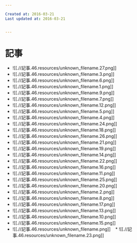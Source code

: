 ```yaml
---

Created at: 2016-03-21
Last updated at: 2016-03-21


---
```


# 記事


* ![[.//記事.46.resources/unknown_filename.27.png]]
* ![[.//記事.46.resources/unknown_filename.3.png]]
* ![[.//記事.46.resources/unknown_filename.6.png]]
* ![[.//記事.46.resources/unknown_filename.1.png]]
* ![[.//記事.46.resources/unknown_filename.9.png]]
* ![[.//記事.46.resources/unknown_filename.7.png]]
* ![[.//記事.46.resources/unknown_filename.12.png]]
* ![[.//記事.46.resources/unknown_filename.5.png]]
* ![[.//記事.46.resources/unknown_filename.4.png]]
* ![[.//記事.46.resources/unknown_filename.24.png]]
* ![[.//記事.46.resources/unknown_filename.18.png]]
* ![[.//記事.46.resources/unknown_filename.26.png]]
* ![[.//記事.46.resources/unknown_filename.21.png]]
* ![[.//記事.46.resources/unknown_filename.19.png]]
* ![[.//記事.46.resources/unknown_filename.14.png]]
* ![[.//記事.46.resources/unknown_filename.22.png]]
* ![[.//記事.46.resources/unknown_filename.16.png]]
* ![[.//記事.46.resources/unknown_filename.11.png]]
* ![[.//記事.46.resources/unknown_filename.25.png]]
* ![[.//記事.46.resources/unknown_filename.20.png]]
* ![[.//記事.46.resources/unknown_filename.2.png]]
* ![[.//記事.46.resources/unknown_filename.8.png]]
* ![[.//記事.46.resources/unknown_filename.17.png]]
* ![[.//記事.46.resources/unknown_filename.13.png]]
* ![[.//記事.46.resources/unknown_filename.10.png]]
* ![[.//記事.46.resources/unknown_filename.15.png]]
* ![[.//記事.46.resources/unknown_filename.png]]
   * ![[.//記事.46.resources/unknown_filename.23.png]]

